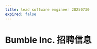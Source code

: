 ```yaml
---
title: lead software engineer 20250730
expired: false
---
```


# Bumble Inc. 招聘信息

<JobPostingTable job-posting-json-path="bumble/data/lead-software-engineer-20250730" />